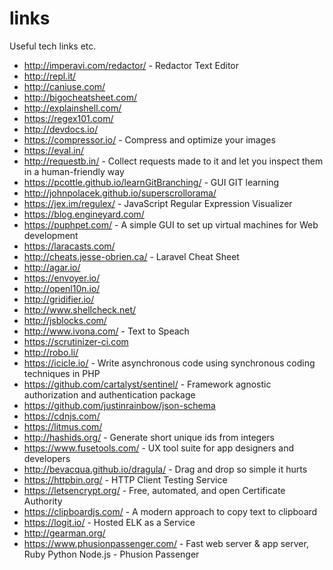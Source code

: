 # links
Useful tech links etc.

- http://imperavi.com/redactor/ - Redactor Text Editor
- http://repl.it/
- http://caniuse.com/
- http://bigocheatsheet.com/
- http://explainshell.com/
- https://regex101.com/
- http://devdocs.io/
- https://compressor.io/ - Compress and optimize your images
- https://eval.in/
- http://requestb.in/ - Collect requests made to it and let you inspect them in a human-friendly way
- https://pcottle.github.io/learnGitBranching/ - GUI GIT learning
- http://johnpolacek.github.io/superscrollorama/
- https://jex.im/regulex/ - JavaScript Regular Expression Visualizer
- https://blog.engineyard.com/
- https://puphpet.com/ - A simple GUI to set up virtual machines for Web development
- https://laracasts.com/
- http://cheats.jesse-obrien.ca/ - Laravel Cheat Sheet
- http://agar.io/
- https://envoyer.io/
- http://openl10n.io/
- http://gridifier.io/
- http://www.shellcheck.net/
- http://jsblocks.com/
- http://www.ivona.com/ - Text to Speach
- https://scrutinizer-ci.com
- http://robo.li/
- https://icicle.io/ - Write asynchronous code using synchronous coding techniques in PHP
- https://github.com/cartalyst/sentinel/ - Framework agnostic authorization and authentication package
- https://github.com/justinrainbow/json-schema
- https://cdnjs.com/
- https://litmus.com/
- http://hashids.org/ - Generate short unique ids from integers
- https://www.fusetools.com/ - UX tool suite for app designers and developers
- http://bevacqua.github.io/dragula/ - Drag and drop so simple it hurts
- https://httpbin.org/ - HTTP Client Testing Service
- https://letsencrypt.org/ - Free, automated, and open Certificate Authority
- https://clipboardjs.com/ - A modern approach to copy text to clipboard
- https://logit.io/ - Hosted ELK as a Service
- http://gearman.org/
- https://www.phusionpassenger.com/ - Fast web server & app server, Ruby Python Node.js - Phusion Passenger
